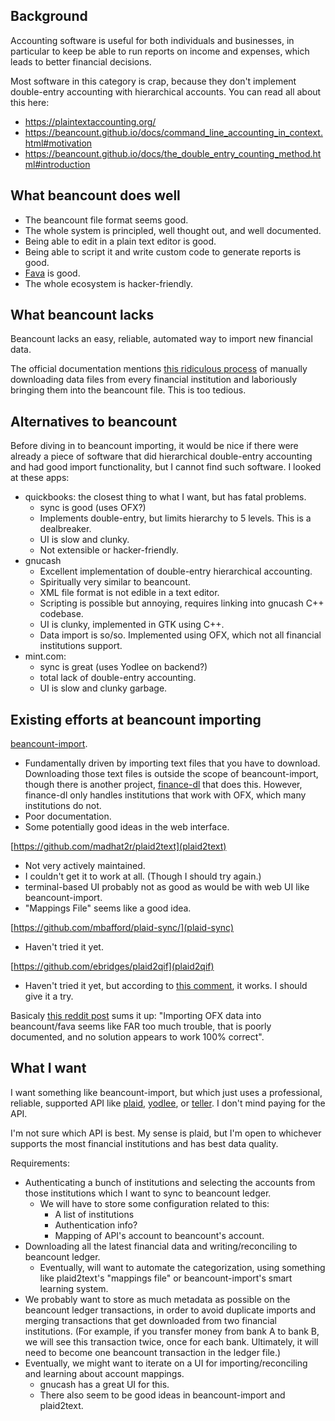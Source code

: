 ## Background

Accounting software is useful for both individuals and businesses, in particular to keep be able to run reports on income and expenses, which leads to better financial decisions.

Most software in this category is crap, because they don't implement double-entry accounting with hierarchical accounts.  You can read all about this here:
* https://plaintextaccounting.org/
* https://beancount.github.io/docs/command_line_accounting_in_context.html#motivation
* https://beancount.github.io/docs/the_double_entry_counting_method.html#introduction

## What beancount does well

* The beancount file format seems good.
* The whole system is principled, well thought out, and well documented.
* Being able to edit in a plain text editor is good.
* Being able to script it and write custom code to generate reports is good.
* [Fava](https://github.com/beancount/fava) is good.
* The whole ecosystem is hacker-friendly.

## What beancount lacks

Beancount lacks an easy, reliable, automated way to import new financial data.

The official documentation mentions [this ridiculous process](https://beancount.github.io/docs/importing_external_data.html) of manually downloading data files from every financial institution and laboriously bringing them into the beancount file.  This is too tedious.

## Alternatives to beancount

Before diving in to beancount importing, it would be nice if there were already a piece of software that did hierarchical double-entry accounting and had good import functionality, but I cannot find such software.  I looked at these apps:

* quickbooks: the closest thing to what I want, but has fatal problems.
	* sync is good (uses OFX?)
	* Implements double-entry, but limits hierarchy to 5 levels.  This is a dealbreaker.
	* UI is slow and clunky.
	* Not extensible or hacker-friendly.
* gnucash
	* Excellent implementation of double-entry hierarchical accounting.
	* Spiritually very similar to beancount.
	* XML file format is not edible in a text editor.
	* Scripting is possible but annoying, requires linking into gnucash C++ codebase.
	* UI is clunky, implemented in GTK using C++.
	* Data import is so/so.  Implemented using OFX, which not all financial institutions support.
* mint.com:
	* sync is great (uses Yodlee on backend?)
	* total lack of double-entry accounting.
	* UI is slow and clunky garbage.

## Existing efforts at beancount importing

[beancount-import](https://github.com/jbms/beancount-import).
* Fundamentally driven by importing text files that you have to download.  Downloading those text files is outside the scope of beancount-import, though there is another project, [finance-dl](https://github.com/jbms/finance-dl) that does this.  However, finance-dl only handles institutions that work with OFX, which many institutions do not.
* Poor documentation.
* Some potentially good ideas in the web interface.

[https://github.com/madhat2r/plaid2text](plaid2text)
* Not very actively maintained.
* I couldn't get it to work at all.  (Though I should try again.)
* terminal-based UI probably not as good as would be with web UI like beancount-import.
* "Mappings File" seems like a good idea.

[https://github.com/mbafford/plaid-sync/](plaid-sync)
* Haven't tried it yet.

[https://github.com/ebridges/plaid2qif](plaid2qif)
* Haven't tried it yet, but according to [this comment](https://www.reddit.com/r/plaintextaccounting/comments/qscfpm/comment/hkd1yf7/?utm_source=share&utm_medium=web2x&context=3), it works.  I should give it a try.

Basicaly [this reddit post](https://www.reddit.com/r/plaintextaccounting/comments/qktexr/ofx_imports_in_fava/) sums it up: "Importing OFX data into beancount/fava seems like FAR too much trouble, that is poorly documented, and no solution appears to work 100% correct".

## What I want

I want something like beancount-import, but which just uses a professional, reliable, supported API like [plaid](), [yodlee](), or [teller]().  I don't mind paying for the API.

I'm not sure which API is best.  My sense is plaid, but I'm open to whichever supports the most financial institutions and has best data quality.

Requirements:
* Authenticating a bunch of institutions and selecting the accounts from those institutions which I want to sync to beancount ledger.
	* We will have to store some configuration related to this:
		* A list of institutions
		* Authentication info?
		* Mapping of API's account to beancount's account.
* Downloading all the latest financial data and writing/reconciling to beancount ledger.
	* Eventually, will want to automate the categorization, using something like plaid2text's "mappings file" or beancount-import's smart learning system.
* We probably want to store as much metadata as possible on the beancount ledger transactions, in order to avoid duplicate imports and merging transactions that get downloaded from two financial institutions.  (For example, if you transfer money from bank A to bank B, we will see this transaction twice, once for each bank.  Ultimately, it will need to become one beancount transaction in the ledger file.)
* Eventually, we might want to iterate on a UI for importing/reconciling and learning about account mappings.
	* gnucash has a great UI for this.
	* There also seem to be good ideas in beancount-import and plaid2text.


